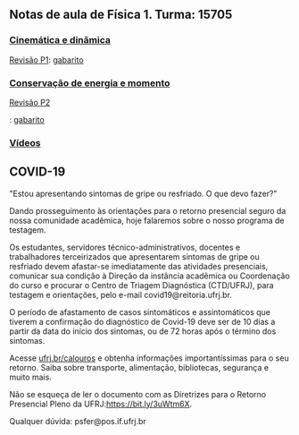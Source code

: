 ## Notas de aula de Física 1. Turma: 15705

<h3> <a href="./p1"> Cinemática e dinâmica </a> </h3>

<p><a href="pdf/revisao_p1.pdf" target="_blank"> Revisão P1</a>: <a href="pdf/gabarito.pdf" target="_blank">gabarito</a></p>

<h3> <a href="./p2"> Conservação de energia e momento </a> </h3>

<p><a href="pdf/revisao2.pdf" target="_blank"> Revisão P2</a></p>: <a href="pdf/gab2.pdf" target="_blank">gabarito</a></p>

<h3> <a href="./videos"> Vídeos </a> </h3>

<h2>COVID-19</h2>

<p>"Estou apresentando sintomas de gripe ou resfriado. O que devo fazer?"</p>
<p>Dando prosseguimento às orientações para o retorno presencial seguro da nossa comunidade acadêmica, hoje falaremos sobre o nosso programa de testagem.</p>
<p>Os estudantes, servidores técnico-administrativos, docentes e trabalhadores terceirizados que apresentarem sintomas de gripe ou resfriado devem afastar-se imediatamente das atividades presenciais, comunicar sua condição à Direção da instância acadêmica ou Coordenação do curso e procurar o Centro de Triagem Diagnóstica (CTD/UFRJ), para testagem e orientações, pelo e-mail covid19@reitoria.ufrj.br. </p>
<p>O período de afastamento de casos sintomáticos e assintomáticos que tiverem a confirmação do diagnóstico de Covid-19 deve ser de 10 dias a partir da data do início dos sintomas, ou de 72 horas após o término dos sintomas.</p>
<p>Acesse <a href="https://ufrj.br/calouros/" target="_blank">ufrj.br/calouros</a> e obtenha informações importantíssimas para o seu retorno. Saiba sobre transporte, alimentação, bibliotecas, segurança e muito mais.</p>
<p>Não se esqueça de ler o documento com as Diretrizes para o Retorno Presencial Pleno da UFRJ:<a href="https://bit.ly/3uWtm6X" target="_blank">https://bit.ly/3uWtm6X</a>.</p>


<div id="footer"> Qualquer dúvida: psfer@pos.if.ufrj.br</div>
